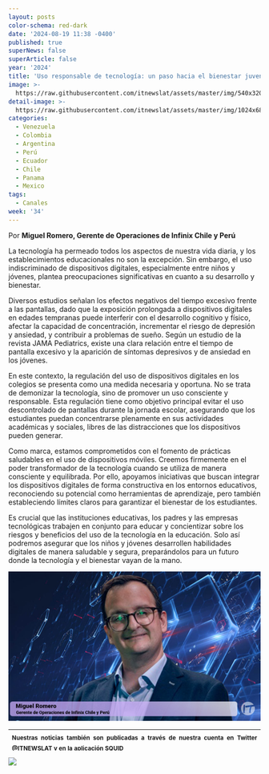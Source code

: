 ```yaml
---
layout: posts
color-schema: red-dark
date: '2024-08-19 11:38 -0400'
published: true
superNews: false
superArticle: false
year: '2024'
title: 'Uso responsable de tecnología: un paso hacia el bienestar juvenil'
image: >-
  https://raw.githubusercontent.com/itnewslat/assets/master/img/540x320/Miguel-Romero-p.jpg
detail-image: >-
  https://raw.githubusercontent.com/itnewslat/assets/master/img/1024x680/Miguel-Romero-g.jpg
categories:
  - Venezuela
  - Colombia
  - Argentina
  - Perú
  - Ecuador
  - Chile
  - Panama
  - Mexico
tags:
  - Canales
week: '34'
---
```

Por **Miguel Romero, Gerente de Operaciones de Infinix Chile y Perú**

La tecnología ha permeado todos los aspectos de nuestra vida diaria, y los establecimientos educacionales no son la excepción. Sin embargo, el uso indiscriminado de dispositivos digitales, especialmente entre niños y jóvenes, plantea preocupaciones significativas en cuanto a su desarrollo y bienestar.

Diversos estudios señalan los efectos negativos del tiempo excesivo frente a las pantallas, dado que la exposición prolongada a dispositivos digitales en edades tempranas puede interferir con el desarrollo cognitivo y físico, afectar la capacidad de concentración, incrementar el riesgo de depresión y ansiedad, y contribuir a problemas de sueño. Según un estudio de la revista JAMA Pediatrics, existe una clara relación entre el tiempo de pantalla excesivo y la aparición de síntomas depresivos y de ansiedad en los jóvenes.

En este contexto, la regulación del uso de dispositivos digitales en los colegios se presenta como una medida necesaria y oportuna. No se trata de demonizar la tecnología, sino de promover un uso consciente y responsable. Esta regulación tiene como objetivo principal evitar el uso descontrolado de pantallas durante la jornada escolar, asegurando que los estudiantes puedan concentrarse plenamente en sus actividades académicas y sociales, libres de las distracciones que los dispositivos pueden generar.

Como marca, estamos comprometidos con el fomento de prácticas saludables en el uso de dispositivos móviles. Creemos firmemente en el poder transformador de la tecnología cuando se utiliza de manera consciente y equilibrada. Por ello, apoyamos iniciativas que buscan integrar los dispositivos digitales de forma constructiva en los entornos educativos, reconociendo su potencial como herramientas de aprendizaje, pero también estableciendo límites claros para garantizar el bienestar de los estudiantes.

Es crucial que las instituciones educativas, los padres y las empresas tecnológicas trabajen en conjunto para educar y concientizar sobre los riesgos y beneficios del uso de la tecnología en la educación. Solo así podremos asegurar que los niños y jóvenes desarrollen habilidades digitales de manera saludable y segura, preparándolos para un futuro donde la tecnología y el bienestar vayan de la mano.

![](https://raw.githubusercontent.com/itnewslat/assets/master/img/540x320/Miguel-Romero-p.jpg)

<table style="height: 42px;" width="569">
<tbody>
<tr>
<td style="text-align: justify;"><sub><strong>Nuestras noticias también son publicadas a través de nuestra cuenta en Twitter <a href="https://twitter.com/itnewslat?lang=es">@ITNEWSLAT</a> y en la aplicación <a href="https://squidapp.co/en/">SQUID</a></strong></sub></td>
</tr>
</tbody>
</table>

<img src="https://tracker.metricool.com/c3po.jpg?hash=56f88a41e39ab42c063cc51676587a04"/>